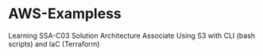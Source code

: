 # AWS-Exampless
Learning SSA-C03 Solution Architecture Associate
Using S3 with CLI (bash scripts) and IaC (Terraform)
